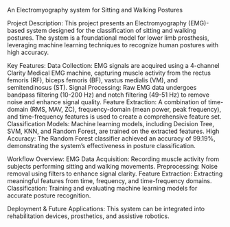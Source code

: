 An Electromyography system for Sitting and Walking Postures

Project Description: This project presents an Electromyography (EMG)-based system designed for the classification of sitting and walking postures. The system is a foundational model for lower limb prosthesis, leveraging machine learning techniques to recognize human postures with high accuracy.

Key Features:
Data Collection: EMG signals are acquired using a 4-channel Clarity Medical EMG machine, capturing muscle activity from the rectus femoris (RF), biceps femoris (BF), vastus medialis (VM), and semitendinosus (ST).
Signal Processing: Raw EMG data undergoes bandpass filtering (10-200 Hz) and notch filtering (49-51 Hz) to remove noise and enhance signal quality.
Feature Extraction: A combination of time-domain (RMS, MAV, ZC), frequency-domain (mean power, peak frequency), and time-frequency features is used to create a comprehensive feature set.
Classification Models: Machine learning models, including Decision Tree, SVM, KNN, and Random Forest, are trained on the extracted features.
High Accuracy: The Random Forest classifier achieved an accuracy of 99.19%, demonstrating the system’s effectiveness in posture classification.


Workflow Overview:
EMG Data Acquisition: Recording muscle activity from subjects performing sitting and walking movements.
Preprocessing: Noise removal using filters to enhance signal clarity.
Feature Extraction: Extracting meaningful features from time, frequency, and time-frequency domains.
Classification: Training and evaluating machine learning models for accurate posture recognition.

Deployment & Future Applications: This system can be integrated into rehabilitation devices, prosthetics, and assistive robotics.
